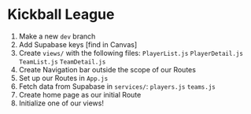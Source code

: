 # Kickball League

1. Make a new `dev` branch
1. Add Supabase keys [find in Canvas]
1. Create `views/` with the following files:
   `PlayerList.js`
   `PlayerDetail.js`
   `TeamList.js`
   `TeamDetail.js`
1. Create Navigation bar outside the scope of our Routes
1. Set up our Routes in `App.js`
1. Fetch data from Supabase in `services/`:
   `players.js`
   `teams.js`
1. Create home page as our initial Route
1. Initialize one of our views!
